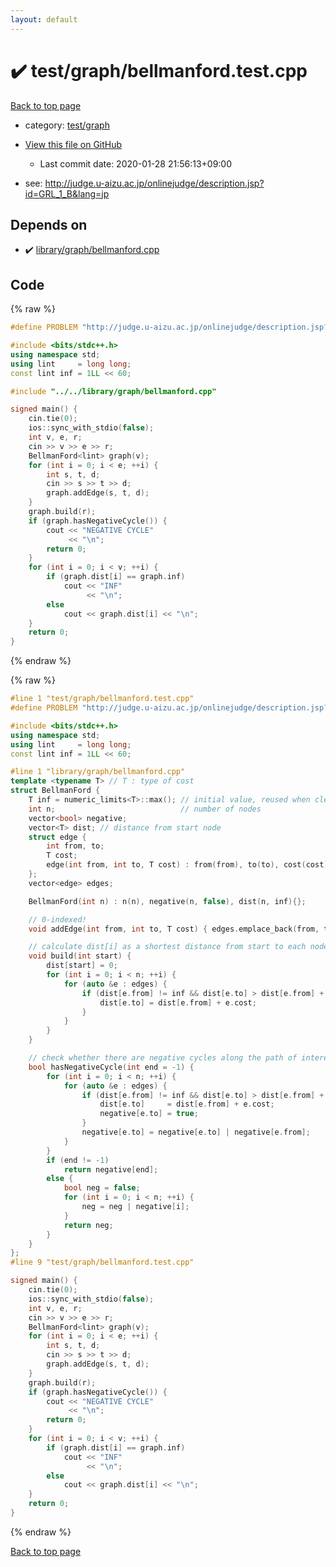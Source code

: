 ```yaml
---
layout: default
---
```


<!-- mathjax config similar to math.stackexchange -->
<script type="text/javascript" async
  src="https://cdnjs.cloudflare.com/ajax/libs/mathjax/2.7.5/MathJax.js?config=TeX-MML-AM_CHTML">
</script>
<script type="text/x-mathjax-config">
  MathJax.Hub.Config({
    TeX: { equationNumbers: { autoNumber: "AMS" }},
    tex2jax: {
      inlineMath: [ ['$','$'] ],
      processEscapes: true
    },
    "HTML-CSS": { matchFontHeight: false },
    displayAlign: "left",
    displayIndent: "2em"
  });
</script>

<script type="text/javascript" src="https://cdnjs.cloudflare.com/ajax/libs/jquery/3.4.1/jquery.min.js"></script>
<script src="https://cdn.jsdelivr.net/npm/jquery-balloon-js@1.1.2/jquery.balloon.min.js" integrity="sha256-ZEYs9VrgAeNuPvs15E39OsyOJaIkXEEt10fzxJ20+2I=" crossorigin="anonymous"></script>
<script type="text/javascript" src="../../../assets/js/copy-button.js"></script>
<link rel="stylesheet" href="../../../assets/css/copy-button.css" />


# :heavy_check_mark: test/graph/bellmanford.test.cpp

<a href="../../../index.html">Back to top page</a>

* category: <a href="../../../index.html#baa37bfd168b079b758c0db816f7295f">test/graph</a>
* <a href="{{ site.github.repository_url }}/blob/master/test/graph/bellmanford.test.cpp">View this file on GitHub</a>
    - Last commit date: 2020-01-28 21:56:13+09:00


* see: <a href="http://judge.u-aizu.ac.jp/onlinejudge/description.jsp?id=GRL_1_B&lang=jp">http://judge.u-aizu.ac.jp/onlinejudge/description.jsp?id=GRL_1_B&lang=jp</a>


## Depends on

* :heavy_check_mark: <a href="../../../library/library/graph/bellmanford.cpp.html">library/graph/bellmanford.cpp</a>


## Code

<a id="unbundled"></a>
{% raw %}
```cpp
#define PROBLEM "http://judge.u-aizu.ac.jp/onlinejudge/description.jsp?id=GRL_1_B&lang=jp"

#include <bits/stdc++.h>
using namespace std;
using lint     = long long;
const lint inf = 1LL << 60;

#include "../../library/graph/bellmanford.cpp"

signed main() {
    cin.tie(0);
    ios::sync_with_stdio(false);
    int v, e, r;
    cin >> v >> e >> r;
    BellmanFord<lint> graph(v);
    for (int i = 0; i < e; ++i) {
        int s, t, d;
        cin >> s >> t >> d;
        graph.addEdge(s, t, d);
    }
    graph.build(r);
    if (graph.hasNegativeCycle()) {
        cout << "NEGATIVE CYCLE"
             << "\n";
        return 0;
    }
    for (int i = 0; i < v; ++i) {
        if (graph.dist[i] == graph.inf)
            cout << "INF"
                 << "\n";
        else
            cout << graph.dist[i] << "\n";
    }
    return 0;
}
```
{% endraw %}

<a id="bundled"></a>
{% raw %}
```cpp
#line 1 "test/graph/bellmanford.test.cpp"
#define PROBLEM "http://judge.u-aizu.ac.jp/onlinejudge/description.jsp?id=GRL_1_B&lang=jp"

#include <bits/stdc++.h>
using namespace std;
using lint     = long long;
const lint inf = 1LL << 60;

#line 1 "library/graph/bellmanford.cpp"
template <typename T> // T : type of cost
struct BellmanFord {
    T inf = numeric_limits<T>::max(); // initial value, reused when clear() is called
    int n;                            // number of nodes
    vector<bool> negative;
    vector<T> dist; // distance from start node
    struct edge {
        int from, to;
        T cost;
        edge(int from, int to, T cost) : from(from), to(to), cost(cost) {}
    };
    vector<edge> edges;

    BellmanFord(int n) : n(n), negative(n, false), dist(n, inf){};

    // 0-indexed!
    void addEdge(int from, int to, T cost) { edges.emplace_back(from, to, cost); }

    // calculate dist[i] as a shortest distance from start to each node
    void build(int start) {
        dist[start] = 0;
        for (int i = 0; i < n; ++i) {
            for (auto &e : edges) {
                if (dist[e.from] != inf && dist[e.to] > dist[e.from] + e.cost) {
                    dist[e.to] = dist[e.from] + e.cost;
                }
            }
        }
    }

    // check whether there are negative cycles along the path of interest
    bool hasNegativeCycle(int end = -1) {
        for (int i = 0; i < n; ++i) {
            for (auto &e : edges) {
                if (dist[e.from] != inf && dist[e.to] > dist[e.from] + e.cost) {
                    dist[e.to]     = dist[e.from] + e.cost;
                    negative[e.to] = true;
                }
                negative[e.to] = negative[e.to] | negative[e.from];
            }
        }
        if (end != -1)
            return negative[end];
        else {
            bool neg = false;
            for (int i = 0; i < n; ++i) {
                neg = neg | negative[i];
            }
            return neg;
        }
    }
};
#line 9 "test/graph/bellmanford.test.cpp"

signed main() {
    cin.tie(0);
    ios::sync_with_stdio(false);
    int v, e, r;
    cin >> v >> e >> r;
    BellmanFord<lint> graph(v);
    for (int i = 0; i < e; ++i) {
        int s, t, d;
        cin >> s >> t >> d;
        graph.addEdge(s, t, d);
    }
    graph.build(r);
    if (graph.hasNegativeCycle()) {
        cout << "NEGATIVE CYCLE"
             << "\n";
        return 0;
    }
    for (int i = 0; i < v; ++i) {
        if (graph.dist[i] == graph.inf)
            cout << "INF"
                 << "\n";
        else
            cout << graph.dist[i] << "\n";
    }
    return 0;
}

```
{% endraw %}

<a href="../../../index.html">Back to top page</a>

